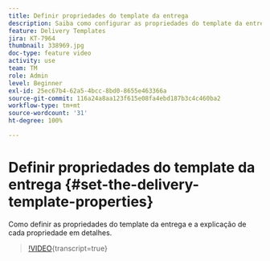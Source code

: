 ```yaml
---
title: Definir propriedades do template da entrega
description: Saiba como configurar as propriedades do template da entrega.
feature: Delivery Templates
jira: KT-7964
thumbnail: 338969.jpg
doc-type: feature video
activity: use
team: TM
role: Admin
level: Beginner
exl-id: 25ec67b4-62a5-4bcc-8bd0-8655e463366a
source-git-commit: 116a24a8aa123f615e08fa4ebd187b3c4c460ba2
workflow-type: tm+mt
source-wordcount: '31'
ht-degree: 100%

---
```


# Definir propriedades do template da entrega {#set-the-delivery-template-properties}

Como definir as propriedades do template da entrega e a explicação de cada propriedade em detalhes.

>[!VIDEO](https://video.tv.adobe.com/v/3443406?quality=12&learn=on&captions=por_br){transcript=true}
